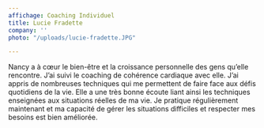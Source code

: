 ```yaml
---
affichage: Coaching Individuel
title: Lucie Fradette
company: ''
photo: "/uploads/lucie-fradette.JPG"

---
```

Nancy a à cœur le bien-être et la croissance personnelle des gens qu’elle rencontre. J’ai suivi le coaching de cohérence cardiaque avec elle. J’ai appris de nombreuses techniques qui me permettent de faire face aux défis quotidiens de la vie. Elle a une très bonne écoute liant ainsi les techniques enseignées aux situations réelles de ma vie. Je pratique régulièrement maintenant et ma capacité de gérer les situations difficiles et respecter mes besoins est bien améliorée.